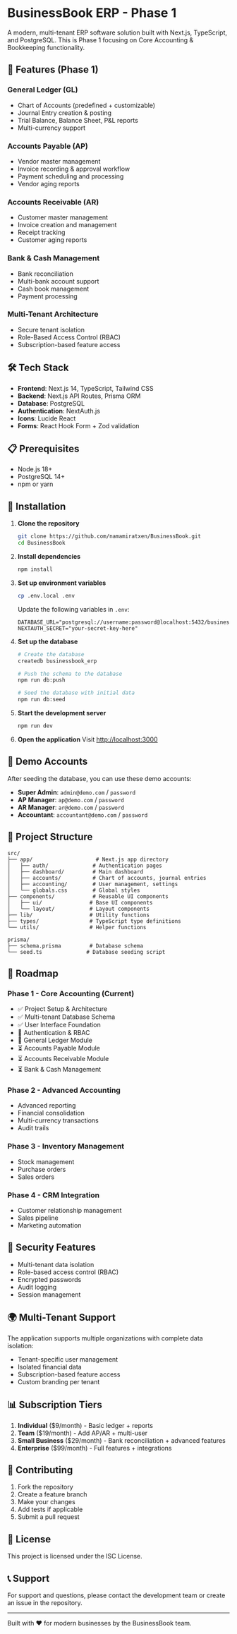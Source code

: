 # BusinessBook ERP - Phase 1

A modern, multi-tenant ERP software solution built with Next.js, TypeScript, and PostgreSQL. This is Phase 1 focusing on Core Accounting & Bookkeeping functionality.

## 🚀 Features (Phase 1)

### General Ledger (GL)
- Chart of Accounts (predefined + customizable)
- Journal Entry creation & posting
- Trial Balance, Balance Sheet, P&L reports
- Multi-currency support

### Accounts Payable (AP)
- Vendor master management
- Invoice recording & approval workflow
- Payment scheduling and processing
- Vendor aging reports

### Accounts Receivable (AR)
- Customer master management
- Invoice creation and management
- Receipt tracking
- Customer aging reports

### Bank & Cash Management
- Bank reconciliation
- Multi-bank account support
- Cash book management
- Payment processing

### Multi-Tenant Architecture
- Secure tenant isolation
- Role-Based Access Control (RBAC)
- Subscription-based feature access

## 🛠️ Tech Stack

- **Frontend**: Next.js 14, TypeScript, Tailwind CSS
- **Backend**: Next.js API Routes, Prisma ORM
- **Database**: PostgreSQL
- **Authentication**: NextAuth.js
- **Icons**: Lucide React
- **Forms**: React Hook Form + Zod validation

## 📋 Prerequisites

- Node.js 18+ 
- PostgreSQL 14+
- npm or yarn

## 🔧 Installation

1. **Clone the repository**
   ```bash
   git clone https://github.com/namamiratxen/BusinessBook.git
   cd BusinessBook
   ```

2. **Install dependencies**
   ```bash
   npm install
   ```

3. **Set up environment variables**
   ```bash
   cp .env.local .env
   ```
   
   Update the following variables in `.env`:
   ```env
   DATABASE_URL="postgresql://username:password@localhost:5432/businessbook_erp"
   NEXTAUTH_SECRET="your-secret-key-here"
   ```

4. **Set up the database**
   ```bash
   # Create the database
   createdb businessbook_erp
   
   # Push the schema to the database
   npm run db:push
   
   # Seed the database with initial data
   npm run db:seed
   ```

5. **Start the development server**
   ```bash
   npm run dev
   ```

6. **Open the application**
   Visit [http://localhost:3000](http://localhost:3000)

## 👤 Demo Accounts

After seeding the database, you can use these demo accounts:

- **Super Admin**: `admin@demo.com` / `password`
- **AP Manager**: `ap@demo.com` / `password`
- **AR Manager**: `ar@demo.com` / `password`
- **Accountant**: `accountant@demo.com` / `password`

## 📁 Project Structure

```
src/
├── app/                    # Next.js app directory
│   ├── auth/              # Authentication pages
│   ├── dashboard/         # Main dashboard
│   ├── accounts/          # Chart of accounts, journal entries
│   ├── accounting/        # User management, settings
│   └── globals.css        # Global styles
├── components/            # Reusable UI components
│   ├── ui/               # Base UI components
│   └── layout/           # Layout components
├── lib/                  # Utility functions
├── types/                # TypeScript type definitions
└── utils/                # Helper functions

prisma/
├── schema.prisma         # Database schema
└── seed.ts              # Database seeding script
```

## 🎯 Roadmap

### Phase 1 - Core Accounting (Current)
- ✅ Project Setup & Architecture
- ✅ Multi-tenant Database Schema
- ✅ User Interface Foundation
- 🔄 Authentication & RBAC
- 🔄 General Ledger Module
- ⏳ Accounts Payable Module
- ⏳ Accounts Receivable Module
- ⏳ Bank & Cash Management

### Phase 2 - Advanced Accounting
- Advanced reporting
- Financial consolidation
- Multi-currency transactions
- Audit trails

### Phase 3 - Inventory Management
- Stock management
- Purchase orders
- Sales orders

### Phase 4 - CRM Integration
- Customer relationship management
- Sales pipeline
- Marketing automation

## 🔐 Security Features

- Multi-tenant data isolation
- Role-based access control (RBAC)
- Encrypted passwords
- Audit logging
- Session management

## 🌍 Multi-Tenant Support

The application supports multiple organizations with complete data isolation:
- Tenant-specific user management
- Isolated financial data
- Subscription-based feature access
- Custom branding per tenant

## 📊 Subscription Tiers

1. **Individual** ($9/month) - Basic ledger + reports
2. **Team** ($19/month) - Add AP/AR + multi-user
3. **Small Business** ($29/month) - Bank reconciliation + advanced features
4. **Enterprise** ($99/month) - Full features + integrations

## 🤝 Contributing

1. Fork the repository
2. Create a feature branch
3. Make your changes
4. Add tests if applicable
5. Submit a pull request

## 📄 License

This project is licensed under the ISC License.

## 📞 Support

For support and questions, please contact the development team or create an issue in the repository.

---

Built with ❤️ for modern businesses by the BusinessBook team.